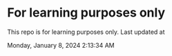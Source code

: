 # For learning purposes only
This repo is for learning purposes only.
Last updated at

Monday, January 8, 2024 2:13:34 AM


